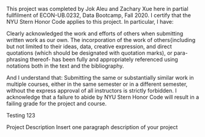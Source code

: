 This project was completed by Jok Aleu and Zachary Xue here in partial fullfilment of ECON-UB.0232,
Data Bootcamp, Fall 2020. I certify that the NYU Stern Honor Code applies to this project. In
particular, I have:

Clearly acknowledged the work and efforts of others when submitting written work as our own.
The incorporation of the work of others{including but not limited to their ideas, data, creative
expression, and direct quotations (which should be designated with quotation marks), or para-
phrasing thereof- has been fully and appropriately referenced using notations both in the text
and the bibliography.

And I understand that:
Submitting the same or substantially similar work in multiple courses, either in the same semester
or in a different semester, without the express approval of all instructors is strictly forbidden.
I acknowledge that a failure to abide by NYU Stern Honor Code will result in a failing grade for
the project and course\.

Testing 123

Project Description
Insert one paragraph description of your project
